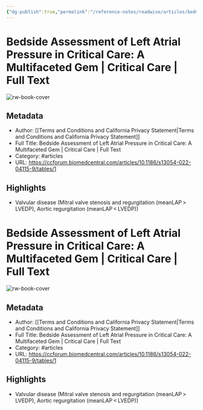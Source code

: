 ```yaml
---
{"dg-publish":true,"permalink":"/reference-notes/readwise/articles/bedside-assessment-of-left-atrial-pressure-in-critical-care-a-multifaceted-gem-critical-care-full-text/"}
---
```


# Bedside Assessment of Left Atrial Pressure in Critical Care: A Multifaceted Gem | Critical Care | Full Text

![rw-book-cover](https://readwise-assets.s3.amazonaws.com/static/images/article0.00998d930354.png)

## Metadata
- Author: [[Terms and Conditions and California Privacy Statement\|Terms and Conditions and California Privacy Statement]]
- Full Title: Bedside Assessment of Left Atrial Pressure in Critical Care: A Multifaceted Gem | Critical Care | Full Text
- Category: #articles
- URL: https://ccforum.biomedcentral.com/articles/10.1186/s13054-022-04115-9/tables/1

## Highlights
- Valvular disease (Mitral valve stenosis and regurgitation (meanLAP > LVEDP), Aortic regurgitation (meanLAP < LVEDP))
# Bedside Assessment of Left Atrial Pressure in Critical Care: A Multifaceted Gem | Critical Care | Full Text

![rw-book-cover](https://readwise-assets.s3.amazonaws.com/static/images/article0.00998d930354.png)

## Metadata
- Author: [[Terms and Conditions and California Privacy Statement\|Terms and Conditions and California Privacy Statement]]
- Full Title: Bedside Assessment of Left Atrial Pressure in Critical Care: A Multifaceted Gem | Critical Care | Full Text
- Category: #articles
- URL: https://ccforum.biomedcentral.com/articles/10.1186/s13054-022-04115-9/tables/1

## Highlights
- Valvular disease (Mitral valve stenosis and regurgitation (meanLAP > LVEDP), Aortic regurgitation (meanLAP < LVEDP))
